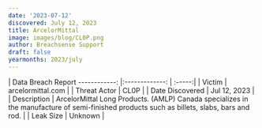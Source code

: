 ```yaml
---
date: '2023-07-12'
discovered: July 12, 2023
title: ArcelorMittal
image: images/blog/CL0P.png
author: Breachsense Support
draft: false
yearmonths: 2023/july
---
```



| Data Breach Report
------------:     |:-------------:    | :-----:|
| Victim      | arcelormittal.com      | 
| Threat Actor      | CL0P      | 
| Date Discovered      | Jul 12, 2023      | 
| Description      | ArcelorMittal Long Products. (AMLP) Canada specializes in the manufacture of semi-finished products such as billets, slabs, bars and rod.      | 
| Leak Size      | Unknown      | 

